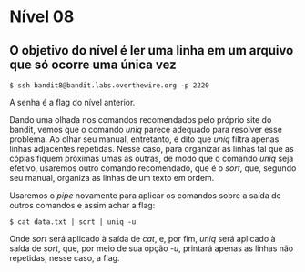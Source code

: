 # Nível 08

## O objetivo do nível é ler uma linha em um arquivo que só ocorre uma única vez

```text
$ ssh bandit8@bandit.labs.overthewire.org -p 2220
```

A senha é a flag do nível anterior.

Dando uma olhada nos comandos recomendados pelo próprio site do bandit, vemos que o comando _uniq_ parece adequado para resolver esse problema. Ao olhar seu manual, entretanto, é dito que _uniq_ filtra apenas linhas adjacentes repetidas. Nesse caso, para organizar as linhas tal que as cópias fiquem próximas umas as outras, de modo que o comando _uniq_ seja efetivo, usaremos outro comando recomendado, que é o _sort_, que, segundo seu manual, organiza as linhas de um texto em ordem.

Usaremos o _pipe_ novamente para aplicar os comandos sobre a saída de outros comandos e assim achar a flag:

```text
$ cat data.txt | sort | uniq -u
```

Onde _sort_ será aplicado à saída de _cat_, e, por fim, _uniq_ será aplicado à saída de _sort_, que, por meio de sua opção _-u_, printará apenas as linhas não repetidas, nesse caso, a flag.

